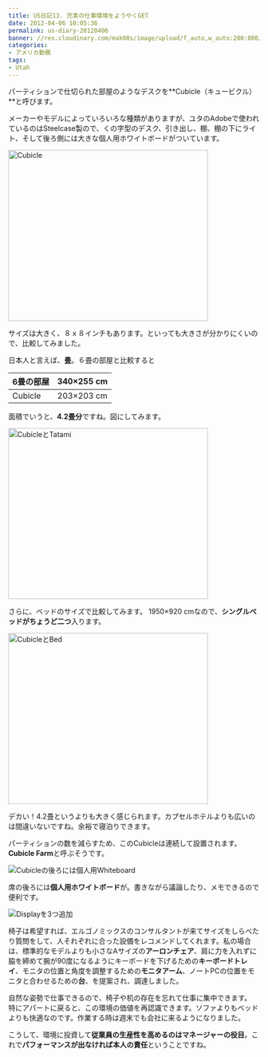 ```yaml
---
title: US日記13. 充実の仕事環境をようやくGET
date: 2012-04-06 10:05:36
permalink: us-diary-20120406
banner: //res.cloudinary.com/mak00s/image/upload/f_auto,w_auto:200:800/v1511186196/2011-09-20-Cubicle-from-Top.jpg
categories:
- アメリカ勤務
tags:
- Utah
---
```

パーティションで仕切られた部屋のようなデスクを**Cubicle（キュービクル）**と呼びます。

メーカーやモデルによっていろいろな種類がありますが、ユタのAdobeで使われているのはSteelcase製ので、くの字型のデスク、引き出し、棚、棚の下にライト、そして後ろ側には大きな個人用ホワイトボードがついています。

<img src="//res.cloudinary.com/mak00s/image/upload/v1511186378/2012-cubicle_i7jizf.png" alt="Cubicle" width="400" height="343" />

サイズは大きく、８ｘ８インチもあります。といっても大きさが分かりにくいので、比較してみました。

日本人と言えば、**畳**。６畳の部屋と比較すると

6畳の部屋 | 340×255 cm
--------|-----------
Cubicle | 203×203 cm

面積でいうと、**4.2畳分**ですね。図にしてみます。

<img src="//res.cloudinary.com/mak00s/image/upload/v1511186378/2012-cubicle-tatami_p9ctqz.png" alt="CubicleとTatami" width="400" height="343" />

さらに、ベッドのサイズで比較してみます。
1950×920 cmなので、**シングルベッドがちょうど二つ**入ります。

<img src="//res.cloudinary.com/mak00s/image/upload/v1511186378/2012-cubicle-bed_ldtr5e.png" alt="CubicleとBed" width="400" height="343" />

デカい！4.2畳というよりも大きく感じられます。カプセルホテルよりも広いのは間違いないですね。余裕で寝泊りできます。

パーティションの数を減らすため、このCubicleは連続して設置されます。**Cubicle Farm**と呼ぶそうです。

<img src="https://res.cloudinary.com/mak00s/image/upload/f_auto,w_auto:200:800/v1511186197/2012-03-27-Cubicle-Entrance.jpg" sizes="100vw" alt="Cubicleの後ろには個人用Whiteboard" />

席の後ろには**個人用ホワイトボード**が。書きながら議論したり、メモできるので便利です。

<img src="//res.cloudinary.com/mak00s/image/upload/f_auto,w_auto:200:800/v1511186198/2012-04-17-Cubicle_jcmcam.jpg" sizes="100vw" alt="Displayを3つ追加" />

椅子は希望すれば、エルゴノミックスのコンサルタントが来てサイズをしらべたり質問をして、人それぞれに合った設備をレコメンドしてくれます。私の場合は、標準的なモデルよりも小さなAサイズの**アーロンチェア**、肩に力を入れずに脇を締めて腕が90度になるようにキーボードを下げるための**キーボードトレイ**、モニタの位置と角度を調整するための**モニタアーム**、ノートPCの位置をモニタと合わせるための**台**、を提案され、調達しました。

自然な姿勢で仕事できるので、椅子や机の存在を忘れて仕事に集中できます。 特にアパートに戻ると、この環境の価値を再認識できます。ソファよりもベッドよりも快適なのです。作業する時は週末でも会社に来るようになりました。

こうして、環境に投資して**従業員の生産性を高めるのはマネージャーの役目**。これで**パフォーマンスが出なければ本人の責任**ということですね。